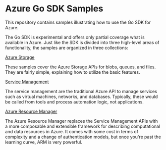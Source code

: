 # Azure Go SDK Samples

This repository contains samples illustrating how to use the Go SDK for Azure.

The Go SDK is experimental and offers only partial coverage what is available in Azure. Just like the SDK is divided into
three high-level areas of functionality, the samples are organized in three collections:

[Azure Storage](./storage)

These samples cover the Azure Storage APIs for blobs, queues, and files. They are fairly simple, explaining how to utilize the
basic features.

[Service Management](./service_management)

The service management are the traditional Azure API to manage services such as virtual machines, networks, and databases.
Typically, these would be called from tools and process automation logic, not applications.

[Azure Resource Manager](./arm)

The Azure Resource Manager replaces the Service Management APIs with a more composable and extensible framework for describing
computational and data resources in Azure. It comes with some cost in terms of complexity and a change of authentication models,
but once you're past the learning curve, ARM is very powerful.

